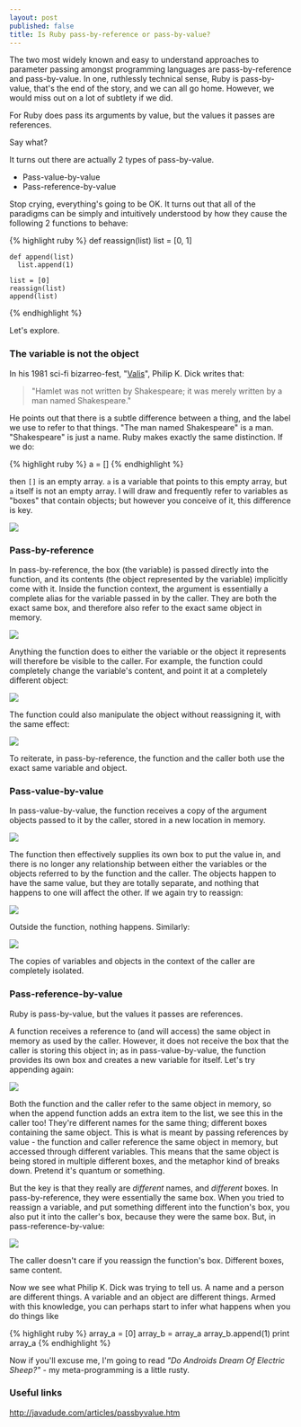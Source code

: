 ```yaml
---
layout: post
published: false
title: Is Ruby pass-by-reference or pass-by-value?
---
```

The two most widely known and easy to understand approaches to parameter passing amongst programming languages are pass-by-reference and pass-by-value. In one, ruthlessly technical sense, Ruby is pass-by-value, that's the end of the story, and we can all go home. However, we would miss out on a lot of subtlety if we did.

For Ruby does pass its arguments by value, but the values it passes are references.

Say what?

It turns out there are actually 2 types of pass-by-value.

* Pass-value-by-value
* Pass-reference-by-value

Stop crying, everything's going to be OK. It turns out that all of the paradigms can be simply and intuitively understood by how they cause the following 2 functions to behave:

{% highlight ruby %}
    def reassign(list)
      list = [0, 1]

    def append(list)
      list.append(1)

    list = [0]
    reassign(list)
    append(list)
{% endhighlight %}

Let's explore.

<h3 style="font-weight: bolder">The variable is not the object</h3>

In his 1981 sci-fi bizarreo-fest, "<a href="http://en.wikipedia.org/wiki/VALIS" target="_blank">Valis</a>", Philip K. Dick writes that:

> "Hamlet was not written by Shakespeare; it was merely written by a man named Shakespeare."

He points out that there is a subtle difference between a thing, and the label we use to refer to that things. "The man named Shakespeare" is a man. "Shakespeare" is just a name. Ruby makes exactly the same distinction. If we do:

{% highlight ruby %}
    a = []
{% endhighlight %}

then `[]` is an empty array. `a` is a variable that points to this empty array, but `a` itself is not an empty array. I will draw and frequently refer to variables as "boxes" that contain objects; but however you conceive of it, this difference is key.

<img src="/images/Intro.jpg">

<h3 style="font-weight: bolder">Pass-by-reference</h3>

In pass-by-reference, the box (the variable) is passed directly into the function, and its contents (the object represented by the variable) implicitly come with it. Inside the function context, the argument is essentially a complete alias for the variable passed in by the caller. They are both the exact same box, and therefore also refer to the exact same object in memory.

<img src="/images/PBRIntro.jpg">

Anything the function does to either the variable or the object it represents will therefore be visible to the caller. For example, the function could completely change the variable's content, and point it at a completely different object:

<img src="/images/PBRReassign.jpg">

The function could also manipulate the object without reassigning it, with the same effect:

<img src="/images/PBRAppend.jpg">

To reiterate, in pass-by-reference, the function and the caller both use the exact same variable and object.

<h3 style="font-weight: bolder">Pass-value-by-value</h3>

In pass-value-by-value, the function receives a copy of the argument objects passed to it by the caller, stored in a new location in memory.

<img src="/images/PBVIntro.jpg">

The function then effectively supplies its own box to put the value in, and there is no longer any relationship between either the variables or the objects referred to by the function and the caller. The objects happen to have the same value, but they are totally separate, and nothing that happens to one will affect the other. If we again try to reassign:

<img src="/images/PBVReassign.jpg">

Outside the function, nothing happens. Similarly:

<img src="/images/PBVAppend.jpg">

The copies of variables and objects in the context of the caller are completely isolated.

<h3 style="font-weight: bolder">Pass-reference-by-value</h3>

Ruby is pass-by-value, but the values it passes are references.

A function receives a reference to (and will access) the same object in memory as used by the caller. However, it does not receive the box that the caller is storing this object in; as in pass-value-by-value, the function provides its own box and creates a new variable for itself. Let's try appending again:

<img src="/images/PBORAppend.jpg">

Both the function and the caller refer to the same object in memory, so when the append function adds an extra item to the list, we see this in the caller too! They're different names for the same thing; different boxes containing the same object. This is what is meant by passing references by value - the function and caller reference the same object in memory, but accessed through different variables. This means that the same object is being stored in multiple different boxes, and the metaphor kind of breaks down. Pretend it's quantum or something.

But the key is that they really are <i>different</i> names, and <i>different</i> boxes. In pass-by-reference, they were essentially the same box. When you tried to reassign a variable, and put something different into the function's box, you also put it into the caller's box, because they were the same box. But, in pass-reference-by-value:

<img src="/images/PBORReassign.jpg">

The caller doesn't care if you reassign the function's box. Different boxes, same content.

Now we see what Philip K. Dick was trying to tell us. A name and a person are different things. A variable and an object are different things. Armed with this knowledge, you can perhaps start to infer what happens when you do things like

{% highlight ruby %}
    array_a = [0]
    array_b = array_a
    array_b.append(1)
    print array_a
{% endhighlight %}

Now if you'll excuse me, I'm going to read <i>"Do Androids Dream Of Electric Sheep?"</i> - my meta-programming is a little rusty.

<h3 style="font-weight: bolder">Useful links</h3>

<a target="_blank" href="http://javadude.com/articles/passbyvalue.htm">http://javadude.com/articles/passbyvalue.htm</a>
